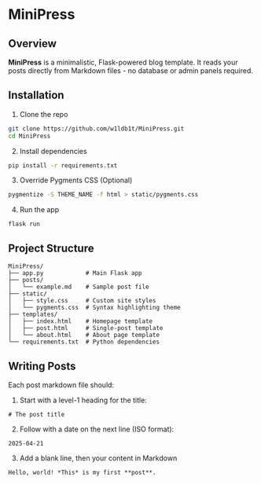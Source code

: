 # MiniPress

## Overview

**MiniPress** is a minimalistic, Flask-powered blog template. It reads your posts directly from Markdown files - no database or admin panels required.

## Installation

1. Clone the repo
```sh
git clone https://github.com/w1ldb1t/MiniPress.git
cd MiniPress
```
2. Install dependencies
```sh
pip install -r requirements.txt
```
3. Override Pygments CSS (Optional)
```sh
pygmentize -S THEME_NAME -f html > static/pygments.css
```
4. Run the app
```
flask run
```

## Project Structure
```
MiniPress/
├── app.py            # Main Flask app
├── posts/
│   └── example.md    # Sample post file
├── static/
│   ├── style.css     # Custom site styles
│   └── pygments.css  # Syntax highlighting theme
├── templates/
│   ├── index.html    # Homepage template
│   ├── post.html     # Single-post template
│   └── about.html    # About page template
└── requirements.txt  # Python dependencies
```

## Writing Posts

Each post markdown file should:
1. Start with a level-1 heading for the title:
```
# The post title
```
2. Follow with a date on the next line (ISO format):
```
2025-04-21
```
3. Add a blank line, then your content in Markdown
```
Hello, world! *This* is my first **post**.
```
